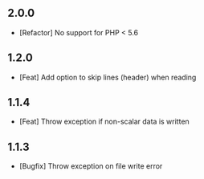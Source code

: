 ## 2.0.0
 * [Refactor] No support for PHP < 5.6  

## 1.2.0
 * [Feat] Add option to skip lines (header) when reading

## 1.1.4
 * [Feat] Throw exception if non-scalar data is written

## 1.1.3
 * [Bugfix] Throw exception on file write error
